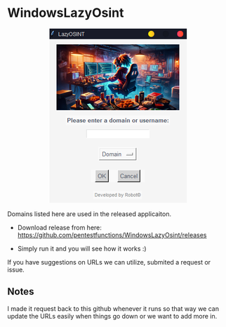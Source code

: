 # WindowsLazyOsint

<p align="center">
  <img src="static/LOsint.PNG">
</p>

Domains listed here are used in the released applicaiton.



- Download release from here:
https://github.com/pentestfunctions/WindowsLazyOsint/releases

- Simply run it and you will see how it works :)

If you have suggestions on URLs we can utilize, submited a request or issue. 

## Notes

I made it request back to this github whenever it runs so that way we can update the URLs easily when things go down or we want to add more in. 
